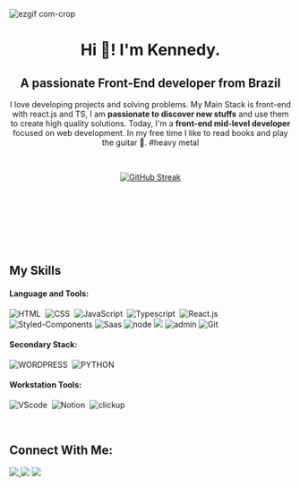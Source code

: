 ![ezgif com-crop](https://github.com/EuKennedy/EuKennedy/assets/115658996/a44a9a53-117f-46aa-a3c1-0bda48228a06)


<h1 align="center" color="blue"> Hi 👋! I'm Kennedy. </h1>
<h2 align="center" color="blue">A passionate Front-End developer from Brazil</h2>

<p align="center">I love developing projects and solving problems. My Main Stack is front-end with react.js and TS, I am <strong>passionate to discover new stuffs</strong> and use them to create high quality solutions. Today, I'm a <strong>front-end mid-level developer</strong> focused on web development. In my free time I like to read books and play the guitar 🎸. #heavy metal</p>&nbsp;

<div  align="center" style="margin-bottom:100px">

<a href="https://git.io/streak-stats"><img src="https://github-readme-streak-stats.herokuapp.com?user=EuKennedy&theme=radical&hide_border=true&mode=weekly" alt="GitHub Streak" /></a>

 </div>
 
 &nbsp;
 &nbsp;

## My Skills

#### Language and Tools:

![HTML](https://img.shields.io/badge/HTML5-E34F26?style=for-the-badge&logo=html5&logoColor=white)&nbsp;
![CSS](https://img.shields.io/badge/CSS3-1572B6?style=for-the-badge&logo=css3&logoColor=white)&nbsp;
![JavaScript](https://img.shields.io/badge/JavaScript-F7DF1E?style=for-the-badge&logo=javascript&logoColor=black)&nbsp;
![Typescript](https://img.shields.io/badge/TypeScript-007ACC?style=for-the-badge&logo=typescript&logoColor=white)&nbsp;
![React.js](https://img.shields.io/badge/React-20232A?style=for-the-badge&logo=react&logoColor=61DAFB)&nbsp;
![Styled-Components](https://img.shields.io/badge/styledcomponents-DB7093.svg?style=for-the-badge&logo=styled-components&logoColor=white)
![Saas](https://img.shields.io/badge/Sass-CC6699.svg?style=for-the-badge&logo=Sass&logoColor=white)
![node](https://img.shields.io/badge/Node.js-339933.svg?style=for-the-badge&logo=nodedotjs&logoColor=white)
![](https://img.shields.io/badge/PHP-777BB4.svg?style=for-the-badge&logo=PHP&logoColor=white)
![admin](https://img.shields.io/badge/phpMyAdmin-6C78AF.svg?style=for-the-badge&logo=phpMyAdmin&logoColor=white)
![Git](https://img.shields.io/badge/GIT-E44C30?style=for-the-badge&logo=git&logoColor=white)&nbsp;

#### Secondary Stack:

![WORDPRESS](https://img.shields.io/badge/WordPress-21759B.svg?style=for-the-badge&logo=WordPress&logoColor=white
)&nbsp;
![PYTHON](https://img.shields.io/badge/Python-3776AB?style=for-the-badge&logo=python&logoColor=white)&nbsp;

#### Workstation Tools:

![VScode](https://img.shields.io/badge/vscode-4285F4?style=for-the-badge&logo=vscode&logoColor=white)&nbsp;
![Notion](https://img.shields.io/badge/Notion-000000?style=for-the-badge&logo=notion&logoColor=white)&nbsp;
![clickup](https://img.shields.io/badge/ClickUp-7B68EE.svg?style=for-the-badge&logo=ClickUp&logoColor=white)

&nbsp;

## Connect With Me:

<div> 
<a href="https://www.instagram.com/knndy.rodrigues" target="_blank"><img src="https://img.shields.io/badge/-Instagram-%23E4405F?style=for-the-badge&logo=instagram&logoColor=white">
</a>
<a href = "mailto:kennedy.rodrigues1104@gmail.com"> <img src="https://img.shields.io/badge/-Gmail-%23333?style=for-the-badge&logo=gmail&logoColor=white" target="_blank"></a>
<a href="https://www.linkedin.com/in/kennedy-rodrigues-b15a78252/" target="_blank"><img src="https://img.shields.io/badge/-LinkedIn-%230077B5?style=for-the-badge&logo=linkedin&logoColor=white"  target="_blank"></a> 
</div>&nbsp;&nbsp;

